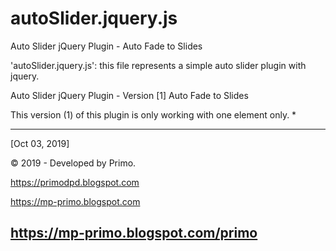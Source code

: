 # autoSlider.jquery.js
Auto Slider jQuery Plugin - Auto Fade to Slides

'autoSlider.jquery.js': this file represents a simple auto slider plugin with jquery.
    
Auto Slider jQuery Plugin - Version [1]
Auto Fade to Slides

This version (1) of this plugin is only working with one element only. *
    
-------------------------------------------------
[Oct 03, 2019]

© 2019 - Developed by Primo.

https://primodpd.blogspot.com

https://mp-primo.blogspot.com

https://mp-primo.blogspot.com/primo
-------------------------------------------------
